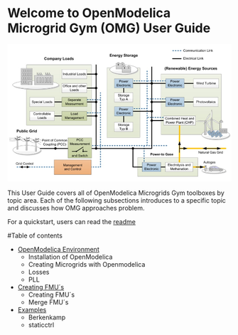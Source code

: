 #  Welcome to OpenModelica Microgrid Gym (OMG) User Guide
![](../pictures/microgrid.jpg)

This User Guide covers all of OpenModelica Microgrids Gym toolboxes by topic area. Each of the following subsections introduces to a specific topic and discusses how OMG approaches problem. 

For a quickstart, users can read the [readme](../../README.md)

#Table of contents



* [OpenModelica Environment](OpenModelica.md) 
    * Installation of OpenModelica
    * Creating Microgrids with Openmodelica
    * Losses
    * PLL
* [Creating FMU´s](FMU.md) 
    * Creating FMU´s
    * Merge FMU´s
* [Examples](examples.md) 
    * Berkenkamp
    * staticctrl
     